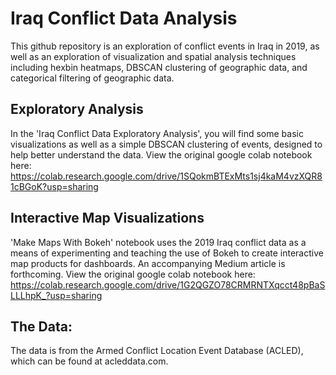# Iraq Conflict Data Analysis
This github repository is an exploration of conflict events in Iraq in 2019, as well as an exploration of visualization and spatial analysis techniques including hexbin heatmaps, DBSCAN clustering of geographic data, and categorical filtering of geographic data.

## Exploratory Analysis
In the 'Iraq Conflict Data Exploratory Analysis', you will find some basic visualizations as well as a simple DBSCAN clustering of events, designed to help better understand the data. View the original google colab notebook here: https://colab.research.google.com/drive/1SQokmBTExMts1sj4kaM4vzXQR81cBGoK?usp=sharing

## Interactive Map Visualizations
'Make Maps With Bokeh' notebook uses the 2019 Iraq conflict data as a means of experimenting and teaching the use of Bokeh to create interactive map products for dashboards. An accompanying Medium article is forthcoming. View the original google colab notebook here: https://colab.research.google.com/drive/1G2QGZO78CRMRNTXqcct48pBaSLLLhpK_?usp=sharing

## The Data:
The data is from the Armed Conflict Location Event Database (ACLED), which can be found at acleddata.com. 
